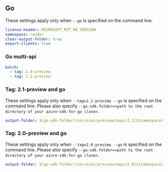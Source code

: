 ## Go

These settings apply only when `--go` is specified on the command line.

``` yaml $(go)
license-header: MICROSOFT_MIT_NO_VERSION
namespace: render
clear-output-folder: true
export-clients: true
```

### Go multi-api

``` yaml $(go) && $(multiapi)
batch:
  - tag: 2.0-preview
  - tag: 2.1-preview
```

### Tag: 2.1-preview and go

These settings apply only when `--tag=2.1-preview --go` is specified on the command line.
Please also specify `--go-sdk-folder=<path to the root directory of your azure-sdk-for-go clone>`.

``` yaml $(tag) == '2.1-preview' && $(go)
output-folder: $(go-sdk-folder)/services/preview/maps/2.1/$(namespace)
```

### Tag: 2.0-preview and go

These settings apply only when `--tag=2.0-preview --go` is specified on the command line.
Please also specify `--go-sdk-folder=<path to the root directory of your azure-sdk-for-go clone>`.

``` yaml $(tag) == '2.0-preview' && $(go)
output-folder: $(go-sdk-folder)/services/preview/maps/2.0/$(namespace)
```